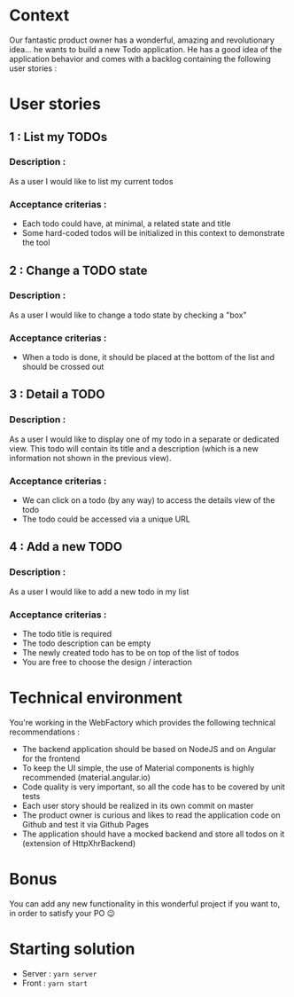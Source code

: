 # Context

Our fantastic product owner has a wonderful, amazing and revolutionary idea... he wants to build a new Todo application.
He has a good idea of the application behavior and comes with a backlog containing the following user stories :

# User stories

## 1 : List my TODOs

### Description :

As a user I would like to list my current todos

### Acceptance criterias :

- Each todo could have, at minimal, a related state and title
- Some hard-coded todos will be initialized in this context to demonstrate the tool

## 2 : Change a TODO state

### Description :

As a user I would like to change a todo state by checking a "box"

### Acceptance criterias :

- When a todo is done, it should be placed at the bottom of the list and should be crossed out

## 3 : Detail a TODO

### Description :

As a user I would like to display one of my todo in a separate or dedicated view.
This todo will contain its title and a description (which is a new information not shown in the previous view).

### Acceptance criterias :

- We can click on a todo (by any way) to access the details view of the todo
- The todo could be accessed via a unique URL

## 4 : Add a new TODO

### Description :

As a user I would like to add a new todo in my list

### Acceptance criterias :

- The todo title is required
- The todo description can be empty
- The newly created todo has to be on top of the list of todos
- You are free to choose the design / interaction

# Technical environment

You're working in the WebFactory which provides the following technical recommendations :

- The backend application should be based on NodeJS and on Angular for the frontend
- To keep the UI simple, the use of Material components is highly recommended (material.angular.io)
- Code quality is very important, so all the code has to be covered by unit tests
- Each user story should be realized in its own commit on master
- The product owner is curious and likes to read the application code on Github and test it via Github Pages
- The application should have a mocked backend and store all todos on it (extension of HttpXhrBackend)

# Bonus

You can add any new functionality in this wonderful project if you want to, in order to satisfy your PO 😉

# Starting solution

- Server : `yarn server`
- Front : `yarn start`

